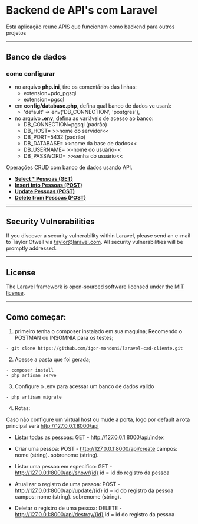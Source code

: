 # Backend de API's com Laravel

Esta aplicação reune APIS que funcionam como backend para outros projetos
<hr>

## **Banco de dados**

### como configurar
- no arquivo **php.ini**, tire os comentários das linhas:
  - extension=pdo_pgsql
  - extension=pgsql
- em **config/database.php**, defina qual banco de dados vc usará:
  - 'default' => env('DB_CONNECTION', 'postgres'),
- no arquivo **.env**, defina as variáveis de acesso ao banco:
  - DB_CONNECTION=pgsql (padrão)
  - DB_HOST= >>nome do servidor<<
  - DB_PORT=5432 (padrão)
  - DB_DATABASE= >>nome da base de dados<<
  - DB_USERNAME= >>nome do usuário<<
  - DB_PASSWORD= >>senha do usuário<<

Operações CRUD com banco de dados usando API.

- **[Select * Pessoas (GET)](https://polar-shelf-77439.herokuapp.com/api/pessoas/index)**
- **[Insert into Pessoas (POST)](https://polar-shelf-77439.herokuapp.com/api/pessoas/create)**
- **[Update Pessoas (POST)](https://polar-shelf-77439.herokuapp.com/api/pessoas/update/{id})**
- **[Delete from Pessoas (POST)](https://polar-shelf-77439.herokuapp.com/api/pessoas/destroy/{id})**
<hr>

## **Security Vulnerabilities**

If you discover a security vulnerability within Laravel, please send an e-mail to Taylor Otwell via [taylor@laravel.com](mailto:taylor@laravel.com). All security vulnerabilities will be promptly addressed.
<hr>

## **License**

The Laravel framework is open-sourced software licensed under the [MIT license](https://opensource.org/licenses/MIT).
<hr>

## **Como começar:**

1. primeiro tenha o composer instalado em sua maquina;
Recomendo o POSTMAN ou INSOMNIA para os testes;

```console
- git clone https://github.com/igor-mondoni/laravel-cad-cliente.git
```

2. Acesse a pasta que foi gerada;

```console
- composer install
- php artisan serve
```

3. Configure o .env para acessar um banco de dados valido

```console
- php artisan migrate
```

4. Rotas:

Caso não configure um virtual host ou mude a porta, logo por default a rota principal será http://127.0.0.1:8000/api


- Listar todas as pessoas:
GET - http://127.0.0.1:8000/api/index

- Criar uma pessoa:
POST - http://127.0.0.1:8000/api/create
campos: 
nome (string).
sobrenome (string).


- Listar uma pessoa em especifico:
GET - http://127.0.0.1:8000/api/show/{id}
id = id do registro da pessoa

- Atualizar o registro de uma pessoa:
POST - http://127.0.0.1:8000/api/update/{id}
id = id do registro da pessoa
campos: 
nome (string).
sobrenome (string).

- Deletar o registro de uma pessoa:
DELETE - http://127.0.0.1:8000/api/destroy/{id}
id = id do registro da pessoa